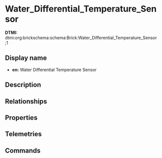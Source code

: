 # Water_Differential_Temperature_Sensor
**DTMI:** dtmi:org:brickschema:schema:Brick:Water_Differential_Temperature_Sensor;1
## Display name
- **en:** Water Differential Temperature Sensor
## Description
## Relationships
## Properties
## Telemetries
## Commands
